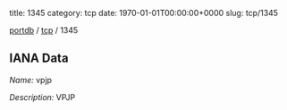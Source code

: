 title: 1345
category: tcp
date: 1970-01-01T00:00:00+0000
slug: tcp/1345

[portdb](/) / [tcp](/category/tcp.html) / 1345


## IANA Data

_Name:_ vpjp

_Description:_ VPJP

